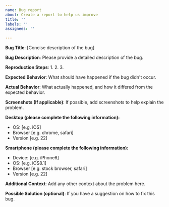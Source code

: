 ```yaml
---
name: Bug report
about: Create a report to help us improve
title: ''
labels: ''
assignees: ''

---
```


**Bug Title**: [Concise description of the bug]

**Bug Description**:
Please provide a detailed description of the bug.

**Reproduction Steps**:
1. 
2. 
3. 

**Expected Behavior**:
What should have happened if the bug didn't occur.

**Actual Behavior**:
What actually happened, and how it differed from the expected behavior.

**Screenshots (If applicable)**:
If possible, add screenshots to help explain the problem.

**Desktop (please complete the following information):**
 - OS: [e.g. iOS]
 - Browser [e.g. chrome, safari]
 - Version [e.g. 22]

**Smartphone (please complete the following information):**
 - Device: [e.g. iPhone6]
 - OS: [e.g. iOS8.1]
 - Browser [e.g. stock browser, safari]
 - Version [e.g. 22]

**Additional Context**:
Add any other context about the problem here.

**Possible Solution (optional)**:
If you have a suggestion on how to fix this bug.

